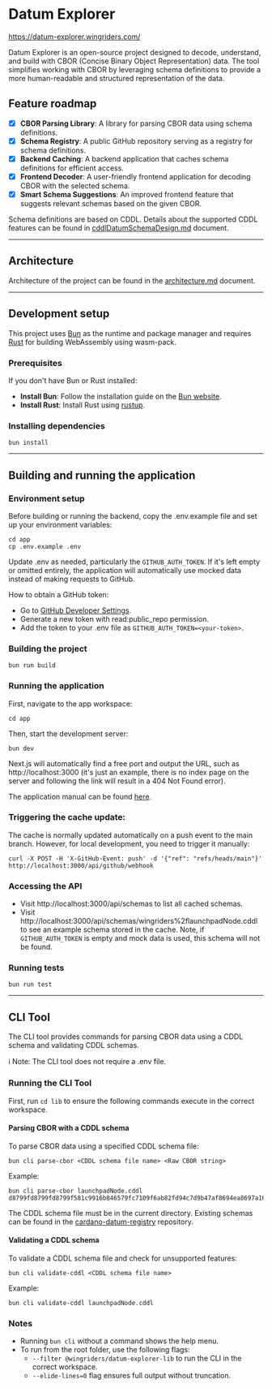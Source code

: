 # Datum Explorer

https://datum-explorer.wingriders.com/

Datum Explorer is an open-source project designed to decode, understand, and build with CBOR (Concise Binary Object Representation) data. The tool simplifies working with CBOR by leveraging schema definitions to provide a more human-readable and structured representation of the data.

## Feature roadmap

- [x] **CBOR Parsing Library**: A library for parsing CBOR data using schema definitions.
- [x] **Schema Registry**: A public GitHub repository serving as a registry for schema definitions.
- [x] **Backend Caching**: A backend application that caches schema definitions for efficient access.
- [x] **Frontend Decoder**: A user-friendly frontend application for decoding CBOR with the selected schema.
- [x] **Smart Schema Suggestions**: An improved frontend feature that suggests relevant schemas based on the given CBOR.

Schema definitions are based on CDDL. Details about the supported CDDL features can be found in [cddlDatumSchemaDesign.md](./docs/cddlDatumSchemaDesign.md) document.

---

## Architecture

Architecture of the project can be found in the [architecture.md](./docs/architecture.md) document.

---

## Development setup

This project uses [Bun](https://bun.sh/) as the runtime and package manager and requires [Rust](https://www.rust-lang.org/) for building WebAssembly using wasm-pack.

### Prerequisites

If you don't have Bun or Rust installed:

- **Install Bun**: Follow the installation guide on the [Bun website](https://bun.sh/).
- **Install Rust**: Install Rust using [rustup](https://rustup.rs/).

### Installing dependencies

```shell
bun install
```

---

## Building and running the application

### Environment setup

Before building or running the backend, copy the .env.example file and set up your environment variables:

```shell
cd app
cp .env.example .env
```

Update .env as needed, particularly the `GITHUB_AUTH_TOKEN`. If it's left empty or omitted entirely, the application will automatically use mocked data instead of making requests to GitHub.

How to obtain a GitHub token:

- Go to [GitHub Developer Settings](https://github.com/settings/tokens).
- Generate a new token with read:public_repo permission.
- Add the token to your .env file as `GITHUB_AUTH_TOKEN=<your-token>`.

### Building the project

```shell
bun run build
```

### Running the application

First, navigate to the app workspace:

```shell
cd app
```

Then, start the development server:

```shell
bun dev
```

Next.js will automatically find a free port and output the URL, such as http://localhost:3000 (it's just an example, there is no index page on the server and following the link will result in a 404 Not Found error).

The application manual can be found [here](docs/app-manual.md).

### Triggering the cache update:

The cache is normally updated automatically on a push event to the main branch.
However, for local development, you need to trigger it manually:

```shell
curl -X POST -H 'X-GitHub-Event: push' -d '{"ref": "refs/heads/main"}' http://localhost:3000/api/github/webhook
```

### Accessing the API

- Visit http://localhost:3000/api/schemas to list all cached schemas.
- Visit http://localhost:3000/api/schemas/wingriders%2flaunchpadNode.cddl to see an example schema stored in the cache. Note, if `GITHUB_AUTH_TOKEN` is empty and mock data is used, this schema will not be found.

### Running tests

```shell
bun run test
```

---

## CLI Tool

The CLI tool provides commands for parsing CBOR data using a CDDL schema and validating CDDL schemas.

ℹ️ Note: The CLI tool does not require a .env file.

### Running the CLI Tool

First, run `cd lib` to ensure the following commands execute in the correct workspace.

#### Parsing CBOR with a CDDL schema

To parse CBOR data using a specified CDDL schema file:

```shell
bun cli parse-cbor <CDDL schema file name> <Raw CBOR string>
```

Example:

```shell
bun cli parse-cbor launchpadNode.cddl d8799fd8799fd8799f581c9916b846579fc7109f6ab82fd94c7d9b47af8694ea8697a167b1bb0800ffffd87a801b0000018a5058c6f01a00989680ff
```

The CDDL schema file must be in the current directory. Existing schemas can be found in the [cardano-datum-registry](https://github.com/WingRiders/cardano-datum-registry) repository.

#### Validating a CDDL schema

To validate a CDDL schema file and check for unsupported features:

```shell
bun cli validate-cddl <CDDL schema file name>
```

Example:

```shell
bun cli validate-cddl launchpadNode.cddl
```

### Notes

- Running `bun cli` without a command shows the help menu.
- To run from the root folder, use the following flags:
  - `--filter @wingriders/datum-explorer-lib` to run the CLI in the correct workspace.
  - `--elide-lines=0` flag ensures full output without truncation.
